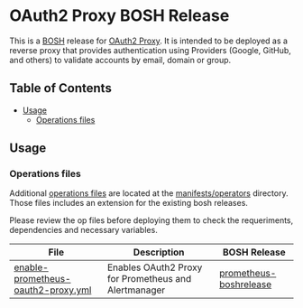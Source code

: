 # OAuth2 Proxy BOSH Release

This is a [BOSH](http://bosh.io/) release for [OAuth2 Proxy](https://github.com/pusher/oauth2_proxy). It is intended to be deployed as a reverse proxy that provides authentication using Providers (Google, GitHub, and others) to validate accounts by email, domain or group.

## Table of Contents

* [Usage](https://github.com/bosh-prometheus/prometheus-boshrelease#usage)
	* [Operations files](https://github.com/bosh-prometheus/prometheus-boshrelease#operations-files)

## Usage

### Operations files

Additional [operations files](http://bosh.io/docs/cli-ops-files.html) are located at the [manifests/operators](https://github.com/Infra-Red/oauth2-proxy-boshrelease/blob/master/manifests/operators) directory. Those files includes an extension for the existing bosh releases.

Please review the op files before deploying them to check the requeriments, dependencies and necessary variables.

| File | Description | BOSH Release |
| ---- | ----------- | ------------ |
| [enable-prometheus-oauth2-proxy.yml](https://github.com/Infra-Red/oauth2-proxy-boshrelease/blob/master/manifests/operators/prometheus/enable-prometheus-oauth2-proxy.yml) | Enables OAuth2 Proxy for Prometheus and Alertmanager | [prometheus-boshrelease](https://github.com/bosh-prometheus/prometheus-boshrelease) |
